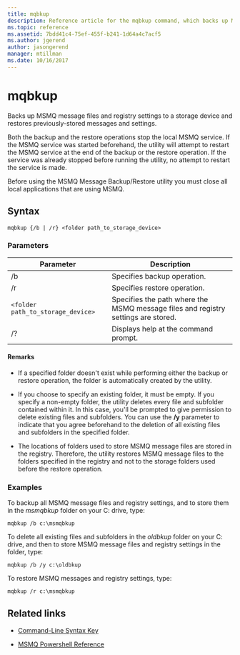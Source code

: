 ```yaml
---
title: mqbkup
description: Reference article for the mqbkup command, which backs up MSMQ message files and registry settings to a storage device and restores previously-stored messages and settings.
ms.topic: reference
ms.assetid: 7bdd41c4-75ef-455f-b241-1d64a4c7acf5
ms.author: jgerend
author: jasongerend
manager: mtillman
ms.date: 10/16/2017
---
```


# mqbkup



Backs up MSMQ message files and registry settings to a storage device and restores previously-stored messages and settings.

Both the backup and the restore operations stop the local MSMQ service. If the MSMQ service was started beforehand, the utility will attempt to restart the MSMQ service at the end of the backup or the restore operation. If the service was already stopped before running the utility, no attempt to restart the service is made.

Before using the MSMQ Message Backup/Restore utility you must close all local applications that are using MSMQ.

## Syntax

```
mqbkup {/b | /r} <folder path_to_storage_device>
```

### Parameters

| Parameter | Description |
| ------- | -------- |
| /b | Specifies backup operation. |
| /r | Specifies restore operation. |
| `<folder path_to_storage_device>` | Specifies the path where the MSMQ message files and registry settings are stored. |
| /? | Displays help at the command prompt. |

#### Remarks

- If a specified folder doesn't exist while performing either the backup or restore operation, the folder is automatically created by the utility.

- If you choose to specify an existing folder, it must be empty. If you specify a non-empty folder, the utility deletes every file and subfolder contained within it. In this case, you'll be prompted to give permission to delete existing files and subfolders. You can use the **/y** parameter to indicate that you agree beforehand to the deletion of all existing files and subfolders in the specified folder.

- The locations of folders used to store MSMQ message files are stored in the registry. Therefore, the utility restores MSMQ message files to the folders specified in the registry and not to the storage folders used before the restore operation.

### Examples

To backup all MSMQ message files and registry settings, and to store them in the *msmqbkup* folder on your C: drive, type:

```
mqbkup /b c:\msmqbkup
```

To delete all existing files and subfolders in the *oldbkup* folder on your C: drive, and then to store MSMQ message files and registry settings in the folder, type:

```
mqbkup /b /y c:\oldbkup
```

To restore MSMQ messages and registry settings, type:

```
mqbkup /r c:\msmqbkup
```

## Related links

- [Command-Line Syntax Key](command-line-syntax-key.md)

- [MSMQ Powershell Reference](/powershell/module/msmq/)
